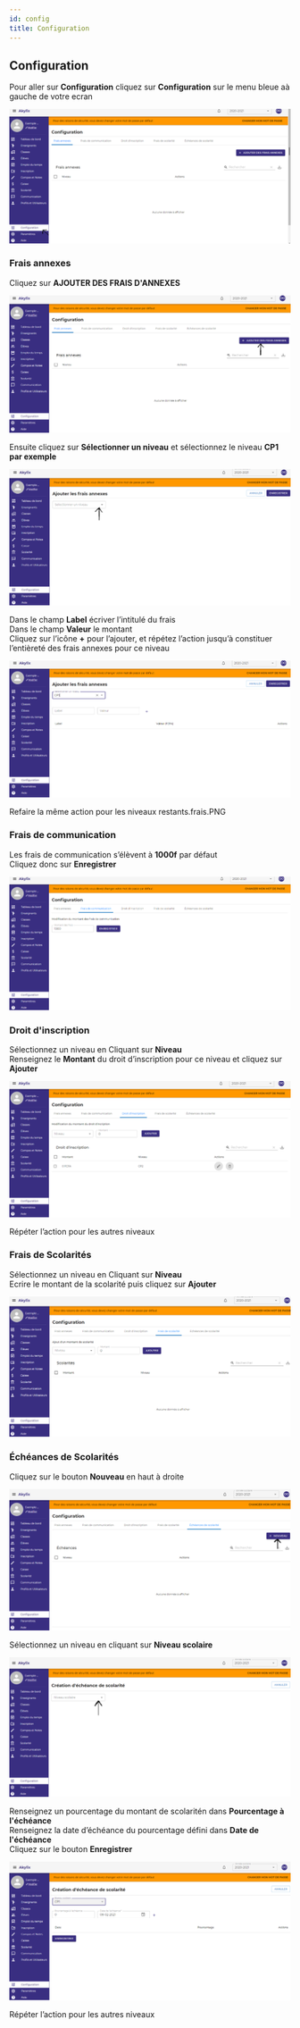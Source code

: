```yaml
---
id: config
title: Configuration
---
```


## Configuration

Pour aller sur **Configuration**  cliquez sur **Configuration** sur le menu bleue aà gauche de votre ecran

![img](../static/img/Administrateur/Configuration/Configuration.PNG)

### Frais annexes

Cliquez sur **AJOUTER DES FRAIS D'ANNEXES**

![img](../static/img/Configuration/Ajout.PNG)

Ensuite cliquez sur **Sélectionner un niveau** et sélectionnez le niveau **CP1 par exemple**

![img](../static/img/Configuration/Ajout2.PNG)

Dans le champ **Label** écriver l’intitulé du frais<br/>
Dans le champ **Valeur** le montant<br/>
Cliquez sur l’icône **+** pour l’ajouter, et répétez l’action jusqu’à constituer l’entièreté des frais annexes pour ce niveau

![img](../static/img/Configuration/Ajout3.PNG)

Refaire la même action pour les niveaux restants.frais.PNG

### Frais de communication

Les frais de communication s’élèvent à **1000f** par défaut <br />
Cliquez donc sur **Enregistrer**

![img](../static/img/Configuration/frais.PNG)

### Droit d'inscription 

Sélectionnez un niveau en Cliquant sur **Niveau** <br />
Renseignez le **Montant** du droit d’inscription pour ce niveau et cliquez sur **Ajouter**

![img](../static/img/Configuration/droitInscriptipon.PNG)


Répéter l’action pour les autres niveaux

### Frais de Scolarités

Sélectionnez un niveau en Cliquant sur **Niveau** <br />
Ecrire le montant de la scolarité puis cliquez sur **Ajouter**

![img](../static/img/Configuration/fraisScolarite.PNG)

### Échéances de Scolarités

Cliquez sur le bouton **Nouveau** en haut à droite

![img](../static/img/Configuration/EScolarite1.PNG)

Sélectionnez un niveau en cliquant sur **Niveau scolaire**

![img](../static/img/Configuration/EScolarite2.PNG)

Renseignez un pourcentage du montant de scolaritén dans **Pourcentage à l'échéance** <br />
Renseignez la date d’échéance du pourcentage défini dans **Date de l'échéance** <br />
Cliquez sur le bouton **Enregistrer**

![img](../static/img/Configuration/EScolarite3.PNG)

Répéter l’action pour les autres niveaux


